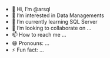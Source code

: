 - 👋 Hi, I’m @arsql
- 👀 I’m interested in Data Managements
- 🌱 I’m currently learning SQL Server
- 💞️ I’m looking to collaborate on ...
- 📫 How to reach me ...
- 😄 Pronouns: ...
- ⚡ Fun fact: ...

<!---
arsql/arsql is a ✨ special ✨ repository because its `README.md` (this file) appears on your GitHub profile.
You can click the Preview link to take a look at your changes.
--->
